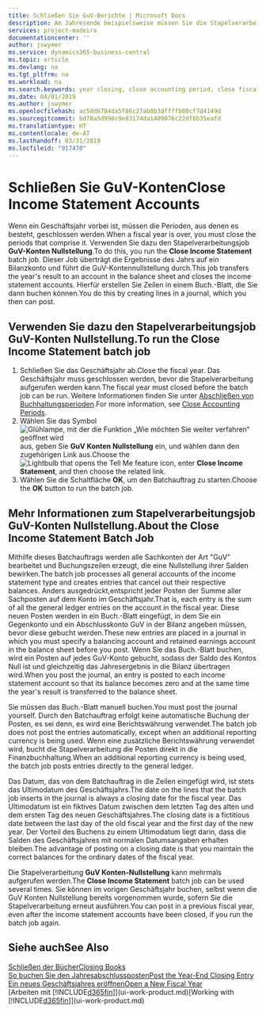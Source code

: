 ```yaml
---
title: Schließen Sie GuV-Berichte | Microsoft Docs
description: Am Jahresende beispielsweise müssen Sie die Stapelverarbeitung "GuV-Konten Nullstellung" laufen lassen, um die Buchhaltungsperioden zu schließen, aus der sich das Geschäftsjahr zusammensetzt.
services: project-madeira
documentationcenter: ''
author: jswymer
ms.service: dynamics365-business-central
ms.topic: article
ms.devlang: na
ms.tgt_pltfrm: na
ms.workload: na
ms.search.keywords: year closing, close accounting period, close fiscal year, bank account detailed trial balance
ms.date: 04/01/2019
ms.author: jswymer
ms.openlocfilehash: ac5dd6784da5f86c27ab0b3dffffb08cf7d4149d
ms.sourcegitcommit: bd78a5d990c9e83174da1409076c22df8b35eafd
ms.translationtype: HT
ms.contentlocale: de-AT
ms.lasthandoff: 03/31/2019
ms.locfileid: "917470"
---
```

# <a name="close-income-statement-accounts"></a><span data-ttu-id="480bd-103">Schließen Sie GuV-Konten</span><span class="sxs-lookup"><span data-stu-id="480bd-103">Close Income Statement Accounts</span></span>
<span data-ttu-id="480bd-104">Wenn ein Geschäftsjahr vorbei ist, müssen die Perioden, aus denen es besteht, geschlossen werden.</span><span class="sxs-lookup"><span data-stu-id="480bd-104">When a fiscal year is over, you must close the periods that comprise it.</span></span> <span data-ttu-id="480bd-105">Verwenden Sie dazu den Stapelverarbeitungsjob **GuV-Konten Nullstellung**.</span><span class="sxs-lookup"><span data-stu-id="480bd-105">To do this, you run the **Close Income Statement** batch job.</span></span> <span data-ttu-id="480bd-106">Dieser Job überträgt die Ergebnisse des Jahrs auf ein Bilanzkonto und führt die GuV-Kontennullstellung durch.</span><span class="sxs-lookup"><span data-stu-id="480bd-106">This job transfers the year's result to an account in the balance sheet and closes the income statement accounts.</span></span> <span data-ttu-id="480bd-107">Hierfür erstellen Sie Zeilen in einem Buch.-Blatt, die Sie dann buchen können.</span><span class="sxs-lookup"><span data-stu-id="480bd-107">You do this by creating lines in a journal, which you then can post.</span></span>

## <a name="to-run-the-close-income-statement-batch-job"></a><span data-ttu-id="480bd-108">Verwenden Sie dazu den Stapelverarbeitungsjob GuV-Konten Nullstellung.</span><span class="sxs-lookup"><span data-stu-id="480bd-108">To run the Close Income Statement batch job</span></span>
1. <span data-ttu-id="480bd-109">Schließen Sie das Geschäftsjahr ab.</span><span class="sxs-lookup"><span data-stu-id="480bd-109">Close the fiscal year.</span></span> <span data-ttu-id="480bd-110">Das Geschäftsjahr muss geschlossen werden, bevor die Stapelverarbeitung aufgerufen werden kann.</span><span class="sxs-lookup"><span data-stu-id="480bd-110">The fiscal year must closed before the batch job can be run.</span></span> <span data-ttu-id="480bd-111">Weitere Informationen finden Sie unter [Abschließen von Buchhaltungsperioden](year-close-account-periods.md).</span><span class="sxs-lookup"><span data-stu-id="480bd-111">For more information, see [Close Accounting Periods](year-close-account-periods.md).</span></span>
2. <span data-ttu-id="480bd-112">Wählen Sie das Symbol ![Glühlampe, mit der die Funktion „Wie möchten Sie weiter verfahren“ geöffnet wird](media/ui-search/search_small.png "Wie möchten Sie weiter verfahren?") aus, geben Sie **GuV Konten Nullstellung** ein, und wählen dann den zugehörigen Link aus.</span><span class="sxs-lookup"><span data-stu-id="480bd-112">Choose the ![Lightbulb that opens the Tell Me feature](media/ui-search/search_small.png "Tell me what you want to do") icon, enter **Close Income Statement**, and then choose the related link.</span></span>
3. <span data-ttu-id="480bd-113">Wählen Sie die Schaltfläche **OK**, um den Batchauftrag zu starten.</span><span class="sxs-lookup"><span data-stu-id="480bd-113">Choose the **OK** button to run the batch job.</span></span>

## <a name="about-the-close-income-statement-batch-job"></a><span data-ttu-id="480bd-114">Mehr Informationen zum Stapelverarbeitungsjob GuV-Konten Nullstellung.</span><span class="sxs-lookup"><span data-stu-id="480bd-114">About the Close Income Statement Batch Job</span></span>
<span data-ttu-id="480bd-115">Mithilfe dieses Batchauftrags werden alle Sachkonten der Art "GuV" bearbeitet und Buchungszeilen erzeugt, die eine Nullstellung ihrer Salden bewirken.</span><span class="sxs-lookup"><span data-stu-id="480bd-115">The batch job processes all general accounts of the income statement type and creates entries that cancel out their respective balances.</span></span> <span data-ttu-id="480bd-116">Anders ausgedrückt,entspricht jeder Posten der Summe aller Sachposten auf dem Konto im Geschäftsjahr.</span><span class="sxs-lookup"><span data-stu-id="480bd-116">That is, each entry is the sum of all the general ledger entries on the account in the fiscal year.</span></span> <span data-ttu-id="480bd-117">Diese neuen Posten werden in ein Buch.-Blatt eingefügt, in dem Sie ein Gegenkonto und ein Abschlusskonto GuV in der Bilanz angeben müssen, bevor diese gebucht werden.</span><span class="sxs-lookup"><span data-stu-id="480bd-117">These new entries are placed in a journal in which you must specify a balancing account and retained earnings account in the balance sheet before you post.</span></span> <span data-ttu-id="480bd-118">Wenn Sie das Buch.-Blatt buchen, wird ein Posten auf jedes GuV-Konto gebucht, sodass der Saldo des Kontos Null ist und gleichzeitig das Jahresergebnis in die Bilanz übertragen wird.</span><span class="sxs-lookup"><span data-stu-id="480bd-118">When you post the journal, an entry is posted to each income statement account so that its balance becomes zero and at the same time the year's result is transferred to the balance sheet.</span></span>

<span data-ttu-id="480bd-119">Sie müssen das Buch.-Blatt manuell buchen.</span><span class="sxs-lookup"><span data-stu-id="480bd-119">You must post the journal yourself.</span></span> <span data-ttu-id="480bd-120">Durch den Batchauftrag erfolgt keine automatische Buchung der Posten, es sei denn, es wird eine Berichtswährung verwendet.</span><span class="sxs-lookup"><span data-stu-id="480bd-120">The batch job does not post the entries automatically, except when an additional reporting currency is being used.</span></span> <span data-ttu-id="480bd-121">Wenn eine zusätzliche Berichtswährung verwendet wird, bucht die Stapelverarbeitung die Posten direkt in die Finanzbuchhaltung.</span><span class="sxs-lookup"><span data-stu-id="480bd-121">When an additional reporting currency is being used, the batch job posts entries directly to the general ledger.</span></span>

<span data-ttu-id="480bd-122">Das Datum, das von dem Batchauftrag in die Zeilen eingefügt wird, ist stets das Ultimodatum des Geschäftsjahrs.</span><span class="sxs-lookup"><span data-stu-id="480bd-122">The date on the lines that the batch job inserts in the journal is always a closing date for the fiscal year.</span></span> <span data-ttu-id="480bd-123">Das Ultimodatum ist ein fiktives Datum zwischen dem letzten Tag des alten und dem ersten Tag des neuen Geschäftsjahres.</span><span class="sxs-lookup"><span data-stu-id="480bd-123">The closing date is a fictitious date between the last day of the old fiscal year and the first day of the new year.</span></span> <span data-ttu-id="480bd-124">Der Vorteil des Buchens zu einem Ultimodatum liegt darin, dass die Salden des Geschäftsjahres mit normalen Datumsangaben erhalten bleiben.</span><span class="sxs-lookup"><span data-stu-id="480bd-124">The advantage of posting on a closing date is that you maintain the correct balances for the ordinary dates of the fiscal year.</span></span>

<span data-ttu-id="480bd-125">Die Stapelverarbeitung **GuV Konten-Nullstellung** kann mehrmals aufgerufen werden.</span><span class="sxs-lookup"><span data-stu-id="480bd-125">The **Close Income Statement** batch job can be used several times.</span></span> <span data-ttu-id="480bd-126">Sie können im vorigen Geschäftsjahr buchen, selbst wenn die GuV Konten Nullstellung bereits vorgenommen wurde, sofern Sie die Stapelverarbeitung erneut ausführen.</span><span class="sxs-lookup"><span data-stu-id="480bd-126">You can post in a previous fiscal year, even after the income statement accounts have been closed, if you run the batch job again.</span></span>

## <a name="see-also"></a><span data-ttu-id="480bd-127">Siehe auch</span><span class="sxs-lookup"><span data-stu-id="480bd-127">See Also</span></span>
[<span data-ttu-id="480bd-128">Schließen der Bücher</span><span class="sxs-lookup"><span data-stu-id="480bd-128">Closing Books</span></span>](year-close-books.md)  
[<span data-ttu-id="480bd-129">So buchen Sie den Jahresabschlussposten</span><span class="sxs-lookup"><span data-stu-id="480bd-129">Post the Year-End Closing Entry</span></span>](year-how-post-year-end-close-entry.md)  
[<span data-ttu-id="480bd-130">Ein neues Geschäftsjahres eröffnen</span><span class="sxs-lookup"><span data-stu-id="480bd-130">Open a New Fiscal Year</span></span>](finance-how-open-new-fiscal-year.md)  
<span data-ttu-id="480bd-131">[Arbeiten mit [!INCLUDE[d365fin](includes/d365fin_md.md)]](ui-work-product.md)</span><span class="sxs-lookup"><span data-stu-id="480bd-131">[Working with [!INCLUDE[d365fin](includes/d365fin_md.md)]](ui-work-product.md)</span></span>

